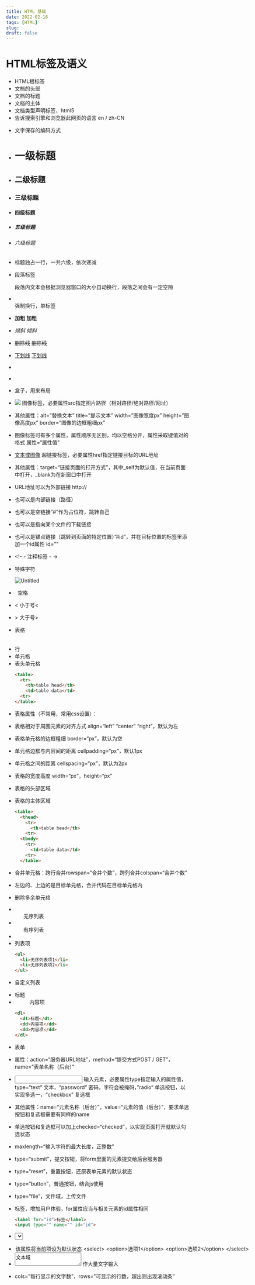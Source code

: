 ```yaml
---
title: HTML 基础
date: 2022-02-16
tags: [HTML]
slug: 
draft: false
---
```


# HTML标签及语义

- <html></html>    HTML根标签
- <head></head>    文档的头部
- <title></title>    文档的标题
- <body></body>    文档的主体

- <!DOCTYPE html>    文档类型声明标签，html5
- <html lang=”zh-CN”>    告诉搜索引擎和浏览器此网页的语言 en / zh-CN
- <meta charset=”UTF-8”>    文字保存的编码方式

- <h1>一级标题</h1>
- <h2>二级标题</h2>
- <h3>三级标题</h3>
- <h4>四级标题</h4>
- <h5>五级标题</h5>
- <h6>六级标题</h6>
- 标题独占一行，一共六级，依次递减

- <p>段落标签</p>    段落内文本会根据浏览器窗口的大小自动换行，段落之间会有一定空隙
- <br>    强制换行，单标签
- <strong>加粗</strong>    <b>加粗</b>
- <em>倾斜</em>    <i>倾斜</i>
- <del>删除线</del>    <s>删除线</s>
- <ins>下划线</ins>    <u>下划线</u>

- <div></div>
- <span></sapn>
- 盒子，用来布局

- <img src=”URL”>    图像标签，必要属性src指定图片路径（相对路径/绝对路径/网址）
- 其他属性：alt=”替换文本”  title=”提示文本”  width=”图像宽度px”  height=”图像高度px”  border=”图像的边框粗细px”
- 图像标签可有多个属性，属性顺序无区别，均以空格分开，属性采取键值对的格式  属性=“属性值”

- <a href=”URL”>文本或图像</a>    超链接标签，必要属性href指定链接目标的URL地址
- 其他属性：target=“链接页面的打开方式”，其中_self为默认值，在当前页面中打开，_blank为在新窗口中打开
- URL地址可以为外部链接 http://
- 也可以是内部链接（路径）
- 也可以是空链接“#”作为占位符，跳转自己
- 也可以是指向某个文件的下载链接
- 也可以是锚点链接（跳转到页面的特定位置）”#id”，并在目标位置的标签里添加一个id属性 id=””

- <!- - 注释标签 - ->
- 特殊字符
  
    ![Untitled](/images/html-learning-1.png)
    
- &nbsp; 空格
- &lt; 小于号<
- &gt; 大于号>

- <table>表格</table>
- <tr>行</tr>
- <td>单元格</td>
- <th>表头单元格</th>
  
    ```html
    <table>
      <tr>
        <th>table head</th>
        <td>table data</td>
      <tr>
    </table>
    ```
    
- 表格属性（不常用，常用css设置）：
- 表格相对于周围元素的对齐方式 align=“left” “center” “right”，默认为左
- 表格单元格的边框粗细 border=“px”，默认为空
- 单元格边框与内容间的距离 cellpadding=“px”，默认1px
- 单元格之间的距离 cellspacing=“px”，默认为2px
- 表格的宽度高度 width=“px”，height=“px”
- 表格的头部区域<thead></thead>
- 表格的主体区域<tbody></tbody>
  
    ```html
    <table>
      <thead>
        <tr>
          <th>table head</th>
        <tr>
      <tbody>
        <tr>
          <td>table data</td>
        <tr>
      </table>
    ```
    
- 合并单元格：跨行合并rowspan=“合并个数”，跨列合并colspan=“合并个数”
- 左边的、上边的是目标单元格，合并代码在目标单元格内
- 删除多余单元格

- <ul>无序列表</ul>
- <ol>有序列表</ol>
- <li>列表项</li>
  
    ```html
    <ul>
      <li>无序列表项1</li>
      <li>无序列表项2</li>
    </ul>
    ```
    
- <dl>自定义列表</dl>
- <dt>标题</dt>
- <dd>内容项</dd>
  
    ```html
    <dl>
      <dt>标题</dt>
      <dd>内容项</dd>
      <dd>内容项</dd>
    </dl>
    ```
    
- <form>表单</form>
- 属性：action=“服务器URL地址”，method=“提交方式POST / GET”，name=”表单名称（后台）”

- <input type=”属性值”>    输入元素，必要属性type指定输入的属性值，type=“text” 文本，“password“ 密码，字符会被掩码，”radio“ 单选按钮，以实现多选一，“checkbox” 复选框
- 其他属性：name=“元素名称（后台）”，value=“元素的值（后台）”，要求单选按钮和复选框需要有同样的name
- 单选按钮和复选框可以加上checked=“checked”，以实现页面打开就默认勾选状态
- maxlength=“输入字符的最大长度，正整数”

- type=“submit”，提交按钮，将form里面的元素提交给后台服务器
- type=“reset”，重置按钮，还原表单元素的默认状态
- type=“button”，普通按钮，结合js使用
- type=“file”，文件域，上传文件
- <label>标签，增加用户体验，for属性应当与相关元素的id属性相同
  
    ```html
    <label for=“id”>标签</label>
    <input type="" name="" id="id">
    ```
    
- <select>下拉列表</select>
- <option selected=”selected”> 该属性将当前项设为默认状态
  
    ```html
    <select>
      <option>选项1</option>
      <option>选项2</option>
    </select>
    ```
    
- <textarea>文本域</textarea>  作大量文字输入
- cols=”每行显示的文字数”，rows=”可显示的行数，超出则出现滚动条”